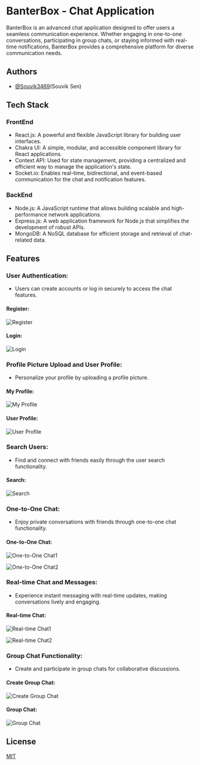 
# BanterBox - Chat Application

BanterBox is an advanced chat application designed to offer users a seamless communication experience. Whether engaging in one-to-one conversations, participating in group chats, or staying informed with real-time notifications, BanterBox provides a comprehensive platform for diverse communication needs.

## Authors

- [@Souvik3469](https://github.com/Souvik3469)(Souvik Sen)

<!--111
## Prototype Demo 
https://tender-vault-frontend.vercel.app
-->

## Tech Stack
### FrontEnd
- React.js: A powerful and flexible JavaScript library for building user interfaces.
- Chakra UI: A simple, modular, and accessible component library for React applications.
- Context API: Used for state management, providing a centralized and efficient way to manage the application's state.
- Socket.io: Enables real-time, bidirectional, and event-based communication for the chat and notification features.
### BackEnd
- Node.js: A JavaScript runtime that allows building scalable and high-performance network applications.
- Express.js: A web application framework for Node.js that simplifies the development of robust APIs.
- MongoDB: A NoSQL database for efficient storage and retrieval of chat-related data.

<!-- 
## Installation

To start the project in your local machine

```bash
  git clone https://github.com/Souvik3469/SnapSync.git

  cd .\frontend\
  npm install
  npm run dev

  cd .\backend\
  npm install
  npm run dev

```
```
## Environment Variables

To run this project, you will need to add the following environment variables to your .env file

`PORT`=YOUR_PORT

`MONGO_URI`=YOUR_MONGO_URI

`JWT_SECRET`=YOUR_JWT_SECRET

`SMPT_SERVICE`=YOUR_SMPT_SERVICE(like gmail)

`SMPT_HOST`=YOUR_SMPT_HOST

`SMPT_PORT`=YOUR_SMPT_PORT

`SMPT_MAIL`=YOUR_SMPT_MAIL

`SMPT_PASS`=YOUR_SMPT_PASS

`CLOUDINARY_NAME`=YOUR_CLOUDINARY_NAME

`CLOUDINARY_API_KEY`=YOUR_CLOUDINARY_API_KEY

`CLOUDINARY_API_SECRET`=YOUR_CLOUDINARY_API_SECRET
-->

## Features

### User Authentication: 
- Users can create accounts or log in securely to access the chat features.
#### Register:
![Register](https://github.com/Souvik3469/BanterBox/blob/main/frontend/public/assets/register.png)

#### Login:
![Login](https://github.com/Souvik3469/BanterBox/blob/main/frontend/public/assets/login.png)

### Profile Picture Upload and User Profile:
- Personalize your profile by uploading a profile picture.
#### My Profile:
![My Profile](https://github.com/Souvik3469/BanterBox/blob/main/frontend/public/assets/profile.png)

#### User Profile:
![User Profile](https://github.com/Souvik3469/BanterBox/blob/main/frontend/public/assets/userprofile.png)

### Search Users:
- Find and connect with friends easily through the user search functionality.

#### Search:
![Search](https://github.com/Souvik3469/BanterBox/blob/main/frontend/public/assets/Search.png)

### One-to-One Chat: 
- Enjoy private conversations with friends through one-to-one chat functionality.

#### One-to-One Chat:  
![One-to-One Chat1](https://github.com/Souvik3469/BanterBox/blob/main/frontend/public/assets/userchat1.png)

![One-to-One Chat2](https://github.com/Souvik3469/BanterBox/blob/main/frontend/public/assets/userchat2.png)

### Real-time Chat and Messages:
- Experience instant messaging with real-time updates, making conversations lively and engaging.
#### Real-time Chat:
![Real-time Chat1](https://github.com/Souvik3469/BanterBox/blob/main/frontend/public/assets/realtime1.png)

![Real-time Chat2](https://github.com/Souvik3469/BanterBox/blob/main/frontend/public/assets/realtime2.png)

### Group Chat Functionality: 
- Create and participate in group chats for collaborative discussions.

#### Create Group Chat:
![Create Group Chat](https://github.com/Souvik3469/BanterBox/blob/main/frontend/public/assets/creategroupchat.png)

#### Group Chat:
![Group Chat](https://github.com/Souvik3469/BanterBox/blob/main/frontend/public/assets/groupchat.png)

## License

[MIT](https://choosealicense.com/licenses/mit/)

